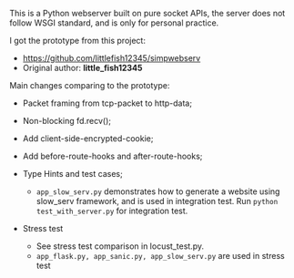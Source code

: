 This is a Python webserver built on pure socket APIs, the server does not follow WSGI standard, and is only for personal practice.

I got the prototype from this project: 
- https://github.com/littlefish12345/simpwebserv
- Original author: **little_fish12345**

Main changes comparing to the prototype:
- Packet framing from tcp-packet to http-data;
- Non-blocking fd.recv();
- Add client-side-encrypted-cookie;
- Add before-route-hooks and after-route-hooks;

- Type Hints and test cases;
  - `app_slow_serv.py` demonstrates how to generate a website using slow_serv framework, and is used in integration test. Run `python test_with_server.py` for integration test.
  
- Stress test
    - See stress test comparison in locust_test.py.
    - `app_flask.py, app_sanic.py, app_slow_serv.py` are used in stress test
